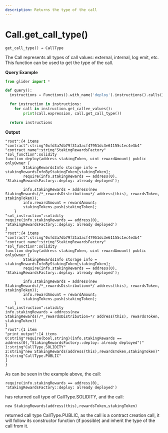 ```yaml
---
description: Returns the type of the call
---
```


# Call.get\_call\_type()

`get_call_type() → CallType`

The Call represents all types of call values: external, internal, log emit, etc. This function can be used to get the type of the call.

**Query Example**

```python
from glider import *

def query():
  instructions = Functions().with_name('deploy').instructions().calls().exec(2)

  for instruction in instructions:
    for call in instruction.get_callee_values():
        print(call.expression, call.get_call_type())

  return instructions
```

**Output**

```solidity
"root":{4 items
"contract":string"0xfd3a7db79f31a3acf47951dc3e61155c1ec4e3b4"
"contract_name":string"StakingRewardsFactory"
"sol_function":solidity
function deploy(address stakingToken, uint rewardAmount) public onlyOwner {
        StakingRewardsInfo storage info = stakingRewardsInfoByStakingToken[stakingToken];
        require(info.stakingRewards == address(0), 'StakingRewardsFactory::deploy: already deployed');
 
        info.stakingRewards = address(new StakingRewards(/*_rewardsDistribution=*/ address(this), rewardsToken, stakingToken));
        info.rewardAmount = rewardAmount;
        stakingTokens.push(stakingToken);
    }
"sol_instruction":solidity
require(info.stakingRewards == address(0), 'StakingRewardsFactory::deploy: already deployed')
}
"root":{4 items
"contract":string"0xfd3a7db79f31a3acf47951dc3e61155c1ec4e3b4"
"contract_name":string"StakingRewardsFactory"
"sol_function":solidity
function deploy(address stakingToken, uint rewardAmount) public onlyOwner {
        StakingRewardsInfo storage info = stakingRewardsInfoByStakingToken[stakingToken];
        require(info.stakingRewards == address(0), 'StakingRewardsFactory::deploy: already deployed');
 
        info.stakingRewards = address(new StakingRewards(/*_rewardsDistribution=*/ address(this), rewardsToken, stakingToken));
        info.rewardAmount = rewardAmount;
        stakingTokens.push(stakingToken);
    }
"sol_instruction":solidity
info.stakingRewards = address(new StakingRewards(/*_rewardsDistribution=*/ address(this), rewardsToken, stakingToken))
}
"root":{1 item
"print_output":[4 items
0:string"require(bool,string)(info.stakingRewards == address(0),"StakingRewardsFactory::deploy: already deployed")"
1:string"CallType.SOLIDITY"
2:string"new StakingRewards(address(this),rewardsToken,stakingToken)"
3:string"CallType.PUBLIC"
]
}
```

As can be seen in the example above, the call:

```solidity
require(info.stakingRewards == address(0), 'StakingRewardsFactory::deploy: already deployed')
```

has returned call type of CallType.SOLIDITY, and the call:

```solidity
new StakingRewards(address(this),rewardsToken,stakingToken)
```

returned call type CallType.PUBLIC, as the call is a contract creation call, it will follow its constructor function (if possible) and inherit the type of the call from it.
